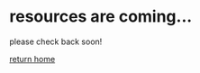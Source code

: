 # resources are coming...
please check back soon!

[return home](https://indigenousengineering.github.io)

